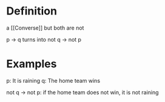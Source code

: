 # Definition
a [[Converse]] but both are not 

p -> q turns into not q -> not p

# Examples
p: It is raining
q: The home team wins

not q -> not p: if the home team does not win, it is not raining